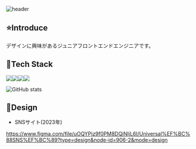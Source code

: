 ![header](https://capsule-render.vercel.app/api?type=waving&color=0:00C9FF,100:92FE9D&height=180&section=header&text=Welcome%20to%20my%20GitHub%20&fontSize=60&fontColor=ffffff)

## :star:Introduce
デザインに興味があるジュニアフロントエンドエンジニアです。

## 🔨Tech Stack

<img src="https://img.shields.io/badge/html5-E34F26?style=for-the-badge&logo=html5&logoColor=white"/><img src="https://img.shields.io/badge/css-1572B6?style=for-the-badge&logo=css3&logoColor=white"/><img src="https://img.shields.io/badge/javascript-F7DF1E?style=for-the-badge&logo=javascript&logoColor=black"/><img src="https://img.shields.io/badge/react.js-61DAFB?style=for-the-badge&logo=react&logoColor=black"/>

![GitHub stats](https://github-readme-stats.vercel.app/api?username=seungheondev&show_icons=true&theme=graywhite)

## 🎨Design
- SNSサイト(2023年)

https://www.figma.com/file/uOQYPjz9f0PM8DQiNIjL6I/Universal%EF%BC%88SNS%EF%BC%89?type=design&node-id=906-2&mode=design

